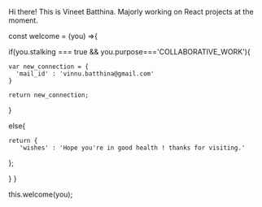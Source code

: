 Hi there! This is Vineet Batthina. Majorly working on React projects at the moment.

const welcome = (you) =>{

  if(you.stalking === true && you.purpose==='COLLABORATIVE_WORK'){
  
    var new_connection = { 
      'mail_id' : 'vinnu.batthina@gmail.com'
    }
  
    return new_connection;
  }
  
  else{
  
    return {
       'wishes' : 'Hope you're in good health ! thanks for visiting.'
   };
   
  }
}

this.welcome(you);
